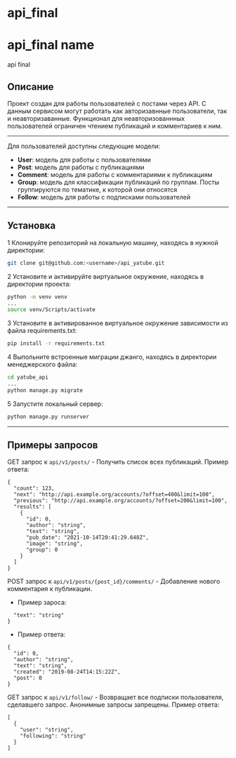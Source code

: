 # api_final 
# api_final name
api final
## Описание
Проект создан для работы пользователей с постами через API. С данным сервисом могут работать как авторизавнные пользователи, так и неавторизаванные. Функционал для неавторизованнных пользователей ограничен чтением публикаций и комментариев к ним.
___
Для пользователей доступны следующие модели:
- **User**: модель для работы с пользователями
- **Post**: модель для работы с публикациями
- **Comment**: модель для работы с комментариями к публикациям
- **Group**: модель для классификации публикаций по группам. Посты группируются по тематике, к которой они относятся
- **Follow**: модель для работы с подписками пользователей
___
## Установка
1 Клонируйте репозиторий на локальную машину, находясь в нужной директории:
```bash
git clone git@github.com:<username>/api_yatube.git
```
2 Установите и активируйте виртуальное окружение, находясь в директории проекта:
```bash
python -m venv venv
...
source venv/Scripts/activate
```
3 Установите в активированное виртуальное окружение зависимости из файла requirements.txt:
```bash
pip install -r requirements.txt
```
4 Выпольните встроенные миграции джанго, находясь в директории менеджерского файла:
```bash
cd yatube_api
...
python manage.py migrate
```
5 Запустите локальный сервер:
```bash
python manage.py runserver
```
___
## Примеры запросов
GET запрос к ```api/v1/posts/``` - Получить список всех публикаций.
Пример ответа: 
```
{
  "count": 123,
  "next": "http://api.example.org/accounts/?offset=400&limit=100",
  "previous": "http://api.example.org/accounts/?offset=200&limit=100",
  "results": [
    {
      "id": 0,
      "author": "string",
      "text": "string",
      "pub_date": "2021-10-14T20:41:29.648Z",
      "image": "string",
      "group": 0
    }
  ]
}
```
POST запрос к ```api/v1/posts/{post_id}/comments/``` - Добавление нового комментария к публикации.
- Пример зароса:
```{
  "text": "string"
}
```
- Пример ответа:
```
{
  "id": 0,
  "author": "string",
  "text": "string",
  "created": "2019-08-24T14:15:22Z",
  "post": 0
}
```
GET запрос к ```api/v1/follow/``` - Возвращает все подписки пользователя, сделавшего запрос. Анонимные запросы запрещены.
Пример ответа:
```
[
  {
    "user": "string",
    "following": "string"
  }
]
```
